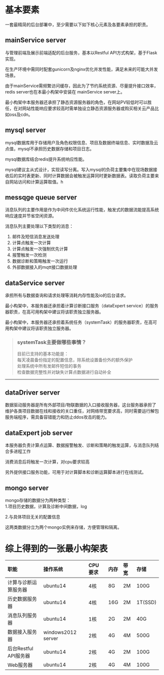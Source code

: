 # 基本要素

一套最精简的后台部署中，至少需要以下如下核心元素及各要素承担的职责。

## mainService server

与管理前端及展示前端适配的后台服务，基本以Restful API方式构架，基于Flask实现。

在生产环境中需同时配套gunicorn及nginx优化并发性能，满足未来的可能大并发场景。

由于mainService需频繁访问缓存，因此为了节约系统资源、尽量提升接口效率，redis server也在本最小构架中安装在 mainService server上。

最小构架中本服务器还承担了静态资源服务器的角色，在网站PV较低时可以胜任，在对网站性能响应要求较高时需单独设立静态资源服务器或购买相关云产品比如oss及cdn。

## mysql server

mysql数据库用于存储用户及角色权限信息、项目及数据终端信息、实时数据及云点值，mysql不承担历史数据存储和项目日志。

mysql数据库结合redis提升系统响应性能。

mysql建议主从式设计，实现读写分离。写入mysql的负荷主要集中在现场数据接收后的实时表更新、同时计算数据会被触发运算同时更新数据表。读取负荷主要来自网站访问和计算运算取值。h

## messqge queue server

消息队列的主要作用是作为中间件优化系统运行性能，触发式的数据流能提高系统响应速度并节省空闲资源。

消息队列主要处理以下类型的消息：  
1. 邮件及短信消息发送处理  
2. 计算点触发一次计算  
3. 计算点触发一次强制优先计算  
4. 报警触发一次检测  
5. 数据诊断和策略触发一次运行  
6. 外部数据接入的mqtt接口数据处理

## dataService server

承担所有与数据查询和请求处理等消耗内存性能及io的后台请求。

最小构架中，本服务器还承担着计算诊断接口服务（dataExpert service）的服务器职责，在高可用构架中建议将该职责独立服务器。

最小构架中，本服务器还承担着系统任务（systemTask）的服务器职责，在高可用构架中建议将该职责独立服务器。

> ### systemTask主要做哪些事情？
>
> 目前已支持的基本功能是：  
> 每天凌晨备份指定的配置信息，除系统设置备份外的额外保护  
> 处理系统中所有发邮件短信的事务  
> 检查数据完整性并对缺失计算点数据进行自动补全

---

## dataDriver server

数据驱动服务器是所有外部项目/物联数据的入口接收服务器，这台服务器承担了维护各类项目数据在线和接收的关口重任，对网络带宽要求高，同时需要运行解包服务端程序，需具备容错能力和防止ddos攻击的能力。

## dataExpert job server

本服务器负责计算点运算、数据报警触发、诊断和策略的触发运算，与消息队列结合多进程工作

消费消息后将触发一次计算，对cpu要求较高

另外提供接口服务功能，可用于对计算脚本和诊断运算脚本进行在线测试。

## mongo server

mongo存储的数据分为两种类型：  
1.项目历史数据，计算及诊断中间数据，log

2.与具体项目无关的配置信息

这两类数据分立为两个mongo实例来存储，方便管理和隔离。

# 综上得到的一张最小构架表

| 职能 | 操作系统 | CPU要求 | 内存 | 带宽 | 存储 |
| :--- | :--- | :--- | :--- | :--- | :--- |
| 计算与诊断运算服务器 | ubuntu14 | 4核 | 8G | 2M | 100G |
| 历史数据服务器 | ubuntu14 | 4核 | 16G | 2M | 1T\(SSD\) |
| 消息队列服务器 | ubuntu14 | 1核 | 2G | 2M | 40G |
| 数据接入服务器 | windows2012 server | 2核 | 4G | 4M | 500G |
| 后台Restful API服务器 | ubuntu14 | 2核 | 4G | 2M | 100G |
| Web服务器 | ubuntu14 | 2核 | 4G | 4M | 100G |



